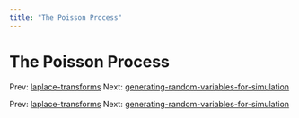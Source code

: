 ```yaml
---
title: "The Poisson Process"
---
```


# The Poisson Process

Prev: [laplace-transforms](laplace-transforms.md)
Next: [generating-random-variables-for-simulation](generating-random-variables-for-simulation.md)

Prev: [laplace-transforms](laplace-transforms.md)
Next: [generating-random-variables-for-simulation](generating-random-variables-for-simulation.md)
